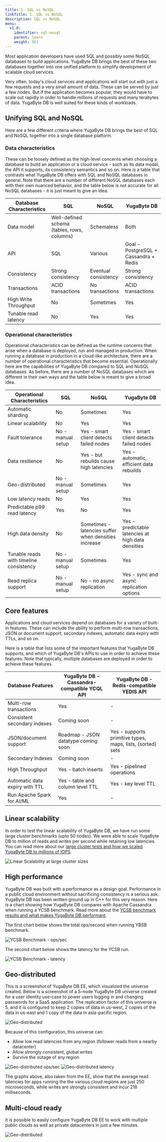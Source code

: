 ```yaml
---
title: 1. SQL vs NoSQL
linkTitle: 1. SQL vs NoSQL
description: SQL vs NoSQL
menu:
  v1.0:
    identifier: sql-nosql
    parent: learn
    weight: 561
---
```


Most application developers have used SQL and possibly some NoSQL databases to build applications. YugaByte DB brings the best of these two databases together into one unified platform to simplify development of scalable cloud services.

Very often, today's cloud services and applications will start out with just a few requests and a very small amount of data. These can be served by just a few nodes. But if the application becomes popular, they would have to scale out rapidly in order to handle millions of requests and many terabytes of data. YugaByte DB is well suited for these kinds of workloads.

## Unifying SQL and NoSQL

Here are a few different criteria where YugaByte DB brings the best of SQL and NoSQL together into a single database platform.

### Data characteristics

These can be loosely defined as the high-level concerns when choosing a database to build an application or a cloud service - such as its data model, the API it supports, its consistency semantics and so on. Here is a table that contrasts what YugaByte DB offers with SQL and NoSQL databases in general. Note that there are a number of different NoSQL databases each with their own nuanced behavior, and the table below is not accurate for all NoSQL databases - it is just meant to give an idea.

| Database Characteristics  | SQL | NoSQL | YugaByte DB |
| --------------- | ---------------- | ------------------ | ------------------ |
| Data model | Well-defined schema (tables, rows, columns)  | Schemaless | Both |
| API    | SQL | Various | Goal -  PostgreSQL + Cassandra + Redis |
| Consistency | Strong consistency | Eventual consistency | Strong consistency |
| Transactions | ACID transactions | No transactions | ACID transactions |
| High Write Throughput | No | Sometimes | Yes
| Tunable read latency | No | Yes | Yes


### Operational characteristics

Operational characteristics can be defined as the runtime concerns that arise when a database is deployed, run and managed in production. When running a database in production in a cloud-like architecture, there are a number of operational characteristics that become essential. Operationally here are the capabilities of YugaByte DB compared to SQL and NoSQL databases. As before, there are a number of NoSQL databases which are different in their own ways and the table below is meant to give a broad idea.

| Operational Characteristics  | SQL | NoSQL | YugaByte DB |
| --------------- | ---------------- | ------------------ | ------------------ |
| Automatic sharding | No | Sometimes | Yes
| Linear scalability | No | Yes | Yes 
| Fault tolerance | No - manual setup | Yes - smart client detects failed nodes | Yes - smart client detects failed nodes
| Data resilience | No | Yes - but rebuilds cause high latencies | Yes - automatic, efficient data rebuilds
| Geo-distributed | No - manual setup | Sometimes | Yes
| Low latency reads | No | Yes | Yes
| Predictable p99 read latency | Yes | No | Yes
| High data density | No | Sometimes - latencies suffer when densities increase | Yes - predictable latencies at high data densities
| Tunable reads with timeline consistency | No - manual setup | Sometimes | Yes
| Read replica support | No - manual setup | No - no async replication | Yes - sync and async replication options


## Core features

Applications and cloud services depend on databases for a variety of built-in features. These can include the ability to perform multi-row transactions, JSON or document support, secondary indexes, automatic data expiry with TTLs, and so on.

Here is a table that lists some of the important features that YugaByte DB supports, and which of YugaByte DB's APIs to use in order to achieve these features. Note that typically, multiple databases are deployed in order to achieve these features.

| Database Features  | YugaByte DB - Cassandra-compatible YCQL API | YugaByte DB - Redis-compatible YEDIS API|
| --------------- | ---------------- | ------------------ |
| Multi-row transactions | Yes | - |
| Consistent secondary indexes | Coming soon | - |
| JSON/document support | Roadmap - JSON datatype coming soon | Yes - supports primitive types, maps, lists, (sorted) sets |
| Secondary Indexes | Coming soon | - |
| High Throughput | Yes - batch inserts | Yes - pipelined operations |
| Automatic data expiry with TTL | Yes - table and column level TTL | Yes - key level TTL |
| Run Apache Spark for AI/ML | Yes | - |


## Linear scalability

In order to test the linear scalability of YugaByte DB, we have run some large cluster benchmarks (upto 50 nodes). We were able to scale YugaByte DB to million of reads and writes per second while retaining low latencies. You can read more about our [large cluster tests and how we scaled YugaByte DB to millions of IOPS](https://blog.yugabyte.com/scaling-yugabyte-db-to-millions-of-reads-and-writes-fb86cea5ff15).

![Linear Scalability at large cluster sizes](/images/develop/learn/yb-scale-out.png)

## High performance

YugaByte DB was built with a performance as a design goal. Performance in a public cloud environment without sacrificing consistency is a serious ask. YugaByte DB has been written ground up in C++ for this very reason. Here is a chart showing how YugaByte DB compares with Apache Cassandra when running a YCSB benchmark. Read more about the [YCSB benchmark results and what makes YugaByte DB performant](https://blog.yugabyte.com/building-a-strongly-consistent-cassandra-with-better-performance-aa96b1ab51d6).

The first chart below shows the total ops/second when running YBSB benchmark.

![YCSB Benchmark - ops/sec](/images/develop/learn/yb-perf-ycsb-ops.png)

The second chart below shows the latency for the YCSB run.

![YCSB Benchmark - latency](/images/develop/learn/yb-perf-ycsb-latency.png)


## Geo-distributed

This is a screenshot of YugaByte DB EE, which visualized the universe created. Below is a screenshot of a 5-node YugaByte DB universe created for a user identity use-case to power users logging in and changing passwords for a SaaS application. The replication factor of this universe is 5, and it is configured to keep 2 copies of data in us-west, 2 copies of the data in us-east and 1 copy of the data in asia-pacific region. 

![Geo-distributed](/images/develop/learn/yb-geo-distributed.png)

Because of this configuration, this universe can:

- Allow low read latencies from any region (follower reads from a nearby datacenter)
- Allow strongly consistent, global writes
- Survive the outage of any region

![Geo-distributed ops/sec](/images/develop/learn/yb-geo-distributed-ops.png)
![Geo-distributed latency](/images/develop/learn/yb-geo-distributed-latency.png)

The graphs above, also taken from the EE, show that the average read latencies for apps running the the various cloud regions are just 250 microseconds, while writes are strongly consistent and incur 218 milliseconds.


## Multi-cloud ready

It is possible to easily configure YugaByte DB EE to work with multiple public clouds as well as private datacenters in just a few minutes.

![Geo-distributed](/images/develop/learn/yb-multi-cloud-ready.png)

